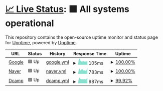 # [📈 Live Status](https://mozo-works.github.io/upptime): <!--live status--> **🟩 All systems operational**

This repository contains the open-source uptime monitor and status page for [Upptime](https://upptime.js.org), powered by [Upptime](https://github.com/upptime/upptime).

<!--start: status pages-->
<!-- This summary is generated by Upptime (https://github.com/upptime/upptime) -->
<!-- Do not edit this manually, your changes will be overwritten -->
<!-- prettier-ignore -->
| URL | Status | History | Response Time | Uptime |
| --- | ------ | ------- | ------------- | ------ |
| <img alt="" src="https://icons.duckduckgo.com/ip3/www.google.com.ico" height="13"> [Google](https://www.google.com) | 🟩 Up | [google.yml](https://github.com/mozo-works/upptime/commits/HEAD/history/google.yml) | <details><summary><img alt="Response time graph" src="./graphs/google/response-time-week.png" height="20"> 105ms</summary><br><a href="https://mozo-works.github.io/upptime/history/google"><img alt="Response time 112" src="https://img.shields.io/endpoint?url=https%3A%2F%2Fraw.githubusercontent.com%2Fmozo-works%2Fupptime%2FHEAD%2Fapi%2Fgoogle%2Fresponse-time.json"></a><br><a href="https://mozo-works.github.io/upptime/history/google"><img alt="24-hour response time 95" src="https://img.shields.io/endpoint?url=https%3A%2F%2Fraw.githubusercontent.com%2Fmozo-works%2Fupptime%2FHEAD%2Fapi%2Fgoogle%2Fresponse-time-day.json"></a><br><a href="https://mozo-works.github.io/upptime/history/google"><img alt="7-day response time 105" src="https://img.shields.io/endpoint?url=https%3A%2F%2Fraw.githubusercontent.com%2Fmozo-works%2Fupptime%2FHEAD%2Fapi%2Fgoogle%2Fresponse-time-week.json"></a><br><a href="https://mozo-works.github.io/upptime/history/google"><img alt="30-day response time 110" src="https://img.shields.io/endpoint?url=https%3A%2F%2Fraw.githubusercontent.com%2Fmozo-works%2Fupptime%2FHEAD%2Fapi%2Fgoogle%2Fresponse-time-month.json"></a><br><a href="https://mozo-works.github.io/upptime/history/google"><img alt="1-year response time 112" src="https://img.shields.io/endpoint?url=https%3A%2F%2Fraw.githubusercontent.com%2Fmozo-works%2Fupptime%2FHEAD%2Fapi%2Fgoogle%2Fresponse-time-year.json"></a></details> | <details><summary><a href="https://mozo-works.github.io/upptime/history/google">100.00%</a></summary><a href="https://mozo-works.github.io/upptime/history/google"><img alt="All-time uptime 100.00%" src="https://img.shields.io/endpoint?url=https%3A%2F%2Fraw.githubusercontent.com%2Fmozo-works%2Fupptime%2FHEAD%2Fapi%2Fgoogle%2Fuptime.json"></a><br><a href="https://mozo-works.github.io/upptime/history/google"><img alt="24-hour uptime 100.00%" src="https://img.shields.io/endpoint?url=https%3A%2F%2Fraw.githubusercontent.com%2Fmozo-works%2Fupptime%2FHEAD%2Fapi%2Fgoogle%2Fuptime-day.json"></a><br><a href="https://mozo-works.github.io/upptime/history/google"><img alt="7-day uptime 100.00%" src="https://img.shields.io/endpoint?url=https%3A%2F%2Fraw.githubusercontent.com%2Fmozo-works%2Fupptime%2FHEAD%2Fapi%2Fgoogle%2Fuptime-week.json"></a><br><a href="https://mozo-works.github.io/upptime/history/google"><img alt="30-day uptime 100.00%" src="https://img.shields.io/endpoint?url=https%3A%2F%2Fraw.githubusercontent.com%2Fmozo-works%2Fupptime%2FHEAD%2Fapi%2Fgoogle%2Fuptime-month.json"></a><br><a href="https://mozo-works.github.io/upptime/history/google"><img alt="1-year uptime 100.00%" src="https://img.shields.io/endpoint?url=https%3A%2F%2Fraw.githubusercontent.com%2Fmozo-works%2Fupptime%2FHEAD%2Fapi%2Fgoogle%2Fuptime-year.json"></a></details>
| <img alt="" src="https://icons.duckduckgo.com/ip3/www.naver.com.ico" height="13"> [Naver](https://www.naver.com) | 🟩 Up | [naver.yml](https://github.com/mozo-works/upptime/commits/HEAD/history/naver.yml) | <details><summary><img alt="Response time graph" src="./graphs/naver/response-time-week.png" height="20"> 783ms</summary><br><a href="https://mozo-works.github.io/upptime/history/naver"><img alt="Response time 894" src="https://img.shields.io/endpoint?url=https%3A%2F%2Fraw.githubusercontent.com%2Fmozo-works%2Fupptime%2FHEAD%2Fapi%2Fnaver%2Fresponse-time.json"></a><br><a href="https://mozo-works.github.io/upptime/history/naver"><img alt="24-hour response time 1157" src="https://img.shields.io/endpoint?url=https%3A%2F%2Fraw.githubusercontent.com%2Fmozo-works%2Fupptime%2FHEAD%2Fapi%2Fnaver%2Fresponse-time-day.json"></a><br><a href="https://mozo-works.github.io/upptime/history/naver"><img alt="7-day response time 783" src="https://img.shields.io/endpoint?url=https%3A%2F%2Fraw.githubusercontent.com%2Fmozo-works%2Fupptime%2FHEAD%2Fapi%2Fnaver%2Fresponse-time-week.json"></a><br><a href="https://mozo-works.github.io/upptime/history/naver"><img alt="30-day response time 890" src="https://img.shields.io/endpoint?url=https%3A%2F%2Fraw.githubusercontent.com%2Fmozo-works%2Fupptime%2FHEAD%2Fapi%2Fnaver%2Fresponse-time-month.json"></a><br><a href="https://mozo-works.github.io/upptime/history/naver"><img alt="1-year response time 894" src="https://img.shields.io/endpoint?url=https%3A%2F%2Fraw.githubusercontent.com%2Fmozo-works%2Fupptime%2FHEAD%2Fapi%2Fnaver%2Fresponse-time-year.json"></a></details> | <details><summary><a href="https://mozo-works.github.io/upptime/history/naver">100.00%</a></summary><a href="https://mozo-works.github.io/upptime/history/naver"><img alt="All-time uptime 99.99%" src="https://img.shields.io/endpoint?url=https%3A%2F%2Fraw.githubusercontent.com%2Fmozo-works%2Fupptime%2FHEAD%2Fapi%2Fnaver%2Fuptime.json"></a><br><a href="https://mozo-works.github.io/upptime/history/naver"><img alt="24-hour uptime 100.00%" src="https://img.shields.io/endpoint?url=https%3A%2F%2Fraw.githubusercontent.com%2Fmozo-works%2Fupptime%2FHEAD%2Fapi%2Fnaver%2Fuptime-day.json"></a><br><a href="https://mozo-works.github.io/upptime/history/naver"><img alt="7-day uptime 100.00%" src="https://img.shields.io/endpoint?url=https%3A%2F%2Fraw.githubusercontent.com%2Fmozo-works%2Fupptime%2FHEAD%2Fapi%2Fnaver%2Fuptime-week.json"></a><br><a href="https://mozo-works.github.io/upptime/history/naver"><img alt="30-day uptime 100.00%" src="https://img.shields.io/endpoint?url=https%3A%2F%2Fraw.githubusercontent.com%2Fmozo-works%2Fupptime%2FHEAD%2Fapi%2Fnaver%2Fuptime-month.json"></a><br><a href="https://mozo-works.github.io/upptime/history/naver"><img alt="1-year uptime 99.99%" src="https://img.shields.io/endpoint?url=https%3A%2F%2Fraw.githubusercontent.com%2Fmozo-works%2Fupptime%2FHEAD%2Fapi%2Fnaver%2Fuptime-year.json"></a></details>
| <img alt="" src="https://icons.duckduckgo.com/ip3/dcamp.kr.ico" height="13"> [Dcamp](https://dcamp.kr) | 🟩 Up | [dcamp.yml](https://github.com/mozo-works/upptime/commits/HEAD/history/dcamp.yml) | <details><summary><img alt="Response time graph" src="./graphs/dcamp/response-time-week.png" height="20"> 987ms</summary><br><a href="https://mozo-works.github.io/upptime/history/dcamp"><img alt="Response time 1133" src="https://img.shields.io/endpoint?url=https%3A%2F%2Fraw.githubusercontent.com%2Fmozo-works%2Fupptime%2FHEAD%2Fapi%2Fdcamp%2Fresponse-time.json"></a><br><a href="https://mozo-works.github.io/upptime/history/dcamp"><img alt="24-hour response time 1163" src="https://img.shields.io/endpoint?url=https%3A%2F%2Fraw.githubusercontent.com%2Fmozo-works%2Fupptime%2FHEAD%2Fapi%2Fdcamp%2Fresponse-time-day.json"></a><br><a href="https://mozo-works.github.io/upptime/history/dcamp"><img alt="7-day response time 987" src="https://img.shields.io/endpoint?url=https%3A%2F%2Fraw.githubusercontent.com%2Fmozo-works%2Fupptime%2FHEAD%2Fapi%2Fdcamp%2Fresponse-time-week.json"></a><br><a href="https://mozo-works.github.io/upptime/history/dcamp"><img alt="30-day response time 1061" src="https://img.shields.io/endpoint?url=https%3A%2F%2Fraw.githubusercontent.com%2Fmozo-works%2Fupptime%2FHEAD%2Fapi%2Fdcamp%2Fresponse-time-month.json"></a><br><a href="https://mozo-works.github.io/upptime/history/dcamp"><img alt="1-year response time 1133" src="https://img.shields.io/endpoint?url=https%3A%2F%2Fraw.githubusercontent.com%2Fmozo-works%2Fupptime%2FHEAD%2Fapi%2Fdcamp%2Fresponse-time-year.json"></a></details> | <details><summary><a href="https://mozo-works.github.io/upptime/history/dcamp">99.92%</a></summary><a href="https://mozo-works.github.io/upptime/history/dcamp"><img alt="All-time uptime 100.00%" src="https://img.shields.io/endpoint?url=https%3A%2F%2Fraw.githubusercontent.com%2Fmozo-works%2Fupptime%2FHEAD%2Fapi%2Fdcamp%2Fuptime.json"></a><br><a href="https://mozo-works.github.io/upptime/history/dcamp"><img alt="24-hour uptime 99.43%" src="https://img.shields.io/endpoint?url=https%3A%2F%2Fraw.githubusercontent.com%2Fmozo-works%2Fupptime%2FHEAD%2Fapi%2Fdcamp%2Fuptime-day.json"></a><br><a href="https://mozo-works.github.io/upptime/history/dcamp"><img alt="7-day uptime 99.92%" src="https://img.shields.io/endpoint?url=https%3A%2F%2Fraw.githubusercontent.com%2Fmozo-works%2Fupptime%2FHEAD%2Fapi%2Fdcamp%2Fuptime-week.json"></a><br><a href="https://mozo-works.github.io/upptime/history/dcamp"><img alt="30-day uptime 99.98%" src="https://img.shields.io/endpoint?url=https%3A%2F%2Fraw.githubusercontent.com%2Fmozo-works%2Fupptime%2FHEAD%2Fapi%2Fdcamp%2Fuptime-month.json"></a><br><a href="https://mozo-works.github.io/upptime/history/dcamp"><img alt="1-year uptime 100.00%" src="https://img.shields.io/endpoint?url=https%3A%2F%2Fraw.githubusercontent.com%2Fmozo-works%2Fupptime%2FHEAD%2Fapi%2Fdcamp%2Fuptime-year.json"></a></details>

<!--end: status pages-->
